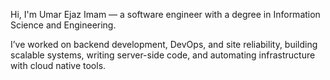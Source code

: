 
Hi, I'm Umar Ejaz Imam — a software engineer with a degree in Information Science and Engineering.

I’ve worked on backend development, DevOps, and site reliability, building scalable systems, writing server-side code, and automating infrastructure with cloud native tools.




